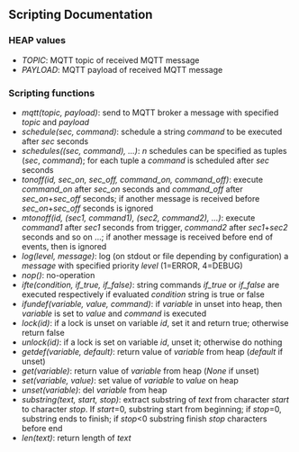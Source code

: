 Scripting Documentation
-----------------------
  
  
### HEAP values

* *TOPIC*: MQTT topic of received MQTT message
* *PAYLOAD*: MQTT payload of received MQTT message
  
### Scripting functions

* *mqtt(topic, payload)*: send to MQTT broker a message with specified *topic* and *payload*
* *schedule(sec, command)*: schedule a string *command* to be executed after *sec* seconds
* *schedules((sec, command), ...)*: *n* schedules can be specified as tuples (*sec*, *command*); for each tuple a *command* is scheduled after *sec* seconds
* *tonoff(id, sec_on, sec_off, command_on, command_off)*: execute *command_on* after *sec_on* seconds and *command_off* after *sec_on*+*sec_off* seconds; if another message is received before *sec_on*+*sec_off* seconds is ignored
* *mtonoff(id, (sec1, command1), (sec2, command2), ...)*: execute *command1* after *sec1* seconds from trigger, *command2* after *sec1*+*sec2* seconds and so on ...; if another message is received before end of events, then is ignored
* *log(level, message)*: log (on stdout or file depending by configuration) a *message* with specified priority *level* (1=ERROR, 4=DEBUG)
* *nop()*: no-operation
* *ifte(condition, if_true, if_false)*: string commands *if_true* or *if_false* are executed respectively if evaluated *condition* string is true or false
* *ifundef(variable, value, command)*: if *variable* in unset into heap, then *variable* is set to *value* and *command* is executed
* *lock(id)*: if a lock is unset on variable *id*, set it and return true; otherwise return false
* *unlock(id)*: if a lock is set on variable *id*, unset it; otherwise do nothing
* *getdef(variable, default)*: return value of *variable* from heap (*default* if unset)
* *get(variable)*: return value of *variable* from heap (*None* if unset)
* *set(variable, value)*: set value of *variable* to *value* on heap
* *unset(variable)*: del *variable* from heap
* *substring(text, start, stop)*: extract substring of *text* from character *start* to character *stop*. If *start*=0, substring start from beginning; if *stop*=0, substring ends to finish; if *stop*<0 substring finish *stop* characters before end
* *len(text)*: return length of *text*
